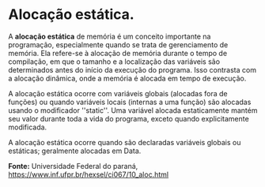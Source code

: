 # Alocação estática.

A **alocação estática** de memória é um conceito importante na programação, especialmente quando se trata de gerenciamento de memória. Ela refere-se à alocação de memória durante o tempo de compilação, em que o tamanho e a localização das variáveis são determinados antes do início da execução do programa. Isso contrasta com a alocação dinâmica, onde a memória é alocada em tempo de execução.

A alocação estática ocorre com variáveis globais (alocadas fora de funções) ou quando variáveis locais (internas a uma função) são alocadas usando o modificador ''static''. Uma variável alocada estaticamente mantém seu valor durante toda a vida do programa, exceto quando explicitamente modificada.

A alocação estática ocorre quando são declaradas variáveis globais ou estáticas; geralmente alocadas em Data.

**Fonte:** Universidade Federal do paraná, https://www.inf.ufpr.br/hexsel/ci067/10_aloc.html 

